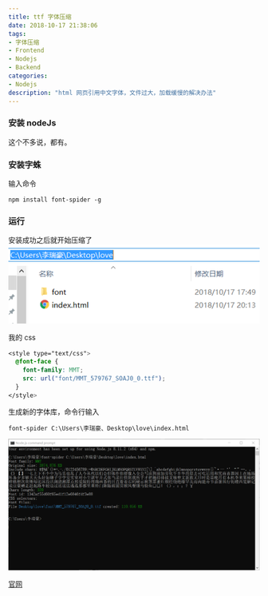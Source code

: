```yaml
---
title: ttf 字体压缩
date: 2018-10-17 21:38:06
tags:
- 字体压缩
- Frontend
- Nodejs
- Backend
categories:
- Nodejs
description: "html 网页引用中文字体，文件过大，加载缓慢的解决办法"
---
```

### 安装 nodeJs
这个不多说，都有。
### 安装字蛛
输入命令
```
npm install font-spider -g
```
### 运行
安装成功之后就开始压缩了
![文件结构](images/menu.png)

我的 css
```css
<style type="text/css">
  @font-face {
    font-family: MMT;
    src: url("font/MMT_579767_SOAJ0_0.ttf");
  }
</style>
```
生成新的字体库，命令行输入
```
font-spider C:\Users\李瑞豪、Desktop\love\index.html
```
![执行结果](images/jieguo.png)

[官网](http://font-spider.org)